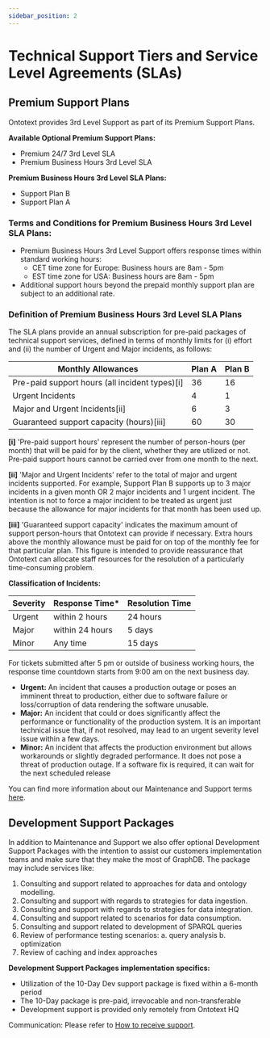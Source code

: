 ```yaml
---
sidebar_position: 2
---
```


# Technical Support Tiers and Service Level Agreements (SLAs)

## Premium Support Plans
Ontotext provides 3rd Level Support as part of its Premium Support Plans.

**Available Optional Premium Support Plans:**
* Premium 24/7 3rd Level SLA
* Premium Business Hours 3rd Level SLA

**Premium Business Hours 3rd Level SLA Plans:**
* Support Plan B
* Support Plan A

### Terms and Conditions for Premium Business Hours 3rd Level SLA Plans:

* Premium Business Hours 3rd Level Support offers response times within standard working hours:
  * CET time zone for Europe: Business hours are 8am - 5pm
  * EST time zone for USA: Business hours are 8am - 5pm
* Additional support hours beyond the prepaid monthly support plan are subject to an additional rate.

### Definition of Premium Business Hours 3rd Level SLA Plans

The SLA plans provide an annual subscription for pre-paid packages of technical support services, defined in terms of 
monthly limits for (i) effort and (ii) the number of Urgent and Major incidents, as follows:

| Monthly Allowances                             | Plan A | Plan B |
|------------------------------------------------|--------|--------|
| Pre-paid support hours (all incident types)[i] | 36     | 16     |
| Urgent Incidents                               | 4      | 1      |
| Major and Urgent Incidents[ii]                 | 6      | 3      |
| Guaranteed support capacity (hours)[iii]       | 60     | 30     |

**[i]** 'Pre-paid support hours' represent the number of person-hours (per month) that will be paid for by the client, 
whether they are utilized or not. Pre-paid support hours cannot be carried over from one month to the next.

**[ii]** 'Major and Urgent Incidents' refer to the total of major and urgent incidents supported. 
For example, Support Plan B supports up to 3 major incidents in a given month OR 2 major incidents and 1 urgent incident. 
The intention is not to force a major incident to be treated as urgent just because the allowance for major incidents for that month has been used up.

**[iii]** 'Guaranteed support capacity' indicates the maximum amount of support person-hours that Ontotext can provide if necessary.
Extra hours above the monthly allowance must be paid for on top of the monthly fee for that particular plan. 
This figure is intended to provide reassurance that Ontotext can allocate staff resources for the resolution of a particularly time-consuming problem.

**Classification of Incidents:**

| Severity | Response Time*  | Resolution Time |
|----------|-----------------|-----------------|
| Urgent   | within 2 hours  | 24 hours        |
| Major    | within 24 hours | 5 days          |
| Minor    | Any time        | 15 days         |

For tickets submitted after 5 pm or outside of business working hours, the response time countdown starts from 9:00 am on the next business day.

* **Urgent:** An incident that causes a production outage or poses an imminent threat to production,
  either due to software failure or loss/corruption of data rendering the software unusable.
* **Major:** An incident that could or does significantly affect the performance or functionality of the production system.
  It is an important technical issue that, if not resolved, may lead to an urgent severity level issue within a few days.
* **Minor:** An incident that affects the production environment but allows workarounds or slightly degraded performance. 
  It does not pose a threat of production outage. If a software fix is required, it can wait for the next scheduled release

You can find more information about our Maintenance and Support terms [here](https://www.ontotext.com/services/support-and-operations/).

## Development Support Packages
In addition to Maintenance and Support we also offer optional Development Support Packages with
the intention to assist our customers implementation teams and make sure that they make
the most of GraphDB. The package may include services like:
1. Consulting and support related to approaches for data and ontology modelling.
2. Consulting and support with regards to strategies for data ingestion.
3. Consulting and support with regards to strategies for data integration.
4. Consulting and support related to scenarios for data consumption.
5. Consulting and support related to development of SPARQL queries
6. Review of performance testing scenarios:
   a. query analysis
   b. optimization
7. Review of caching and index approaches

**Development Support Packages implementation specifics:**
* Utilization of the 10-Day Dev support package is fixed within a 6-month period
* The 10-Day package is pre-paid, irrevocable and non-transferable
* Development support is provided only remotely from Ontotext HQ


Communication: Please refer to [How to receive support](SUP-001).